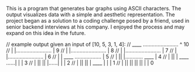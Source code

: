 This is a program that generates bar graphs using ASCII characters. The output visualizes data with a simple and aesthetic representation. The project began as a solution to a coding challenge posed by a friend, used in senior backend interviews at his company. I enjoyed the process and may expand on this idea in the future.


// example output given an input of [10, 5, 3, 1, 4]:
//  ____ ........................ ^ 10
// |    |........................ | 9
// |    |........................ | 8
// |    |........................ | 7
// |    |........................ | 6
// |    | ____ .................. | 5
// |    ||    |............ ____  | 4
// |    ||    | ____ ......|    | | 3
// |    ||    ||    |......|    | | 2
// |    ||    ||    | ____ |    | | 1
// |    ||    ||    ||    ||    | | 0
